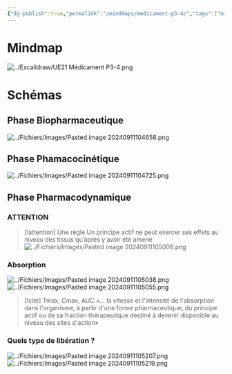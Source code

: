 ```yaml
---
{"dg-publish":true,"permalink":"/mindmaps/medicament-p3-4/","tags":["mindmaps"],"noteIcon":""}
---
```


# Mindmap
![../Excalidraw/UE21 Médicament P3-4.png](/img/user/Excalidraw/UE21%20M%C3%A9dicament%20P3-4.png)
# Schémas
## Phase Biopharmaceutique
![../Fichiers/Images/Pasted image 20240911104658.png](/img/user/Fichiers/Images/Pasted%20image%2020240911104658.png)
## Phase Phamacocinétique
![../Fichiers/Images/Pasted image 20240911104725.png](/img/user/Fichiers/Images/Pasted%20image%2020240911104725.png)
## Phase Pharmacodynamique
### ATTENTION 
> [!attention] Une règle
> Un principe actif ne peut exercer ses effets au niveau des tissus qu’après y avoir été amené
> ![../Fichiers/Images/Pasted image 20240911105008.png](/img/user/Fichiers/Images/Pasted%20image%2020240911105008.png)

### Absorption
![../Fichiers/Images/Pasted image 20240911105038.png](/img/user/Fichiers/Images/Pasted%20image%2020240911105038.png)
![../Fichiers/Images/Pasted image 20240911105055.png](/img/user/Fichiers/Images/Pasted%20image%2020240911105055.png)
> [!cite] Tmax, Cmax, AUC
> «… la vitesse et l'intensité de l'absorption dans l'organisme, à partir d'une forme pharmaceutique, du principe actif ou de sa fraction thérapeutique destiné à devenir disponible au niveau des sites d'action»

### Quels type de libération ?
![../Fichiers/Images/Pasted image 20240911105207.png](/img/user/Fichiers/Images/Pasted%20image%2020240911105207.png)
![../Fichiers/Images/Pasted image 20240911105219.png](/img/user/Fichiers/Images/Pasted%20image%2020240911105219.png)

